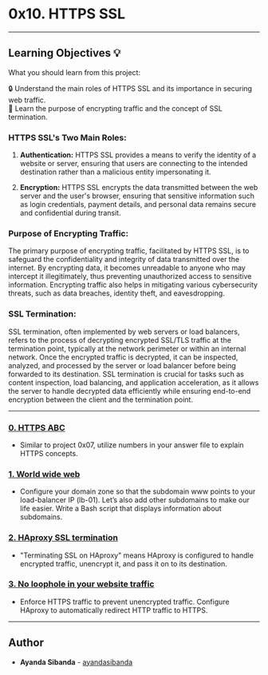 # 0x10. HTTPS SSL

---
## Learning Objectives :bulb:
What you should learn from this project:

🔒 Understand the main roles of HTTPS SSL and its importance in securing web traffic.  
🔑 Learn the purpose of encrypting traffic and the concept of SSL termination.

### HTTPS SSL's Two Main Roles:
1. **Authentication:** HTTPS SSL provides a means to verify the identity of a website or server, ensuring that users are connecting to the intended destination rather than a malicious entity impersonating it.
   
2. **Encryption:** HTTPS SSL encrypts the data transmitted between the web server and the user's browser, ensuring that sensitive information such as login credentials, payment details, and personal data remains secure and confidential during transit.

### Purpose of Encrypting Traffic:
The primary purpose of encrypting traffic, facilitated by HTTPS SSL, is to safeguard the confidentiality and integrity of data transmitted over the internet. By encrypting data, it becomes unreadable to anyone who may intercept it illegitimately, thus preventing unauthorized access to sensitive information. Encrypting traffic also helps in mitigating various cybersecurity threats, such as data breaches, identity theft, and eavesdropping.

### SSL Termination:
SSL termination, often implemented by web servers or load balancers, refers to the process of decrypting encrypted SSL/TLS traffic at the termination point, typically at the network perimeter or within an internal network. Once the encrypted traffic is decrypted, it can be inspected, analyzed, and processed by the server or load balancer before being forwarded to its destination. SSL termination is crucial for tasks such as content inspection, load balancing, and application acceleration, as it allows the server to handle decrypted data efficiently while ensuring end-to-end encryption between the client and the termination point.

---

### [0. HTTPS ABC](./0-https_abc)
* Similar to project 0x07, utilize numbers in your answer file to explain HTTPS concepts.

### [1. World wide web](./1-world_wide_web)
* Configure your domain zone so that the subdomain www points to your load-balancer IP (lb-01). Let’s also add other subdomains to make our life easier. Write a Bash script that displays information about subdomains.

### [2. HAproxy SSL termination](./2-haproxy_ssl_termination)
* "Terminating SSL on HAproxy" means HAproxy is configured to handle encrypted traffic, unencrypt it, and pass it on to its destination.

### [3. No loophole in your website traffic](./100-redirect_http_to_https)
* Enforce HTTPS traffic to prevent unencrypted traffic. Configure HAproxy to automatically redirect HTTP traffic to HTTPS.

---

## Author
* **Ayanda Sibanda** - [ayandasibanda](https://github.com/ayandasibanda)

